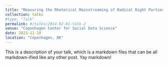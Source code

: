 ```yaml
---
title: "Measuring the Rhetorical Mainstreaming of Radical Right Parties through Supervised Machine Learning"
collection: talks
#type: "Talk"
permalink: #/talks/2014-02-01-talk-2
venue: "Copenhagen Center for Social Data Science"
date: 2023-11-10
location: "Copenhagen, DK"
---
```



This is a description of your talk, which is a markdown files that can be all markdown-ified like any other post. Yay markdown!
